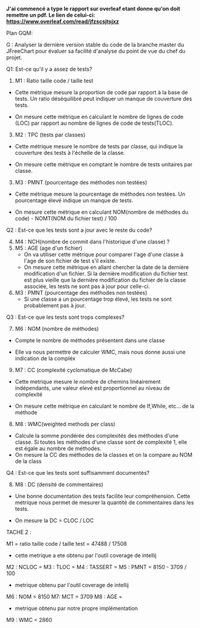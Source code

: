 **J'ai commencé a type le rapport sur overleaf etant donne qu'on doit remettre un pdf. Le lien de celui-ci:
https://www.overleaf.com/read/jfzscsjtsjxz**

Plan GQM:

G : Analyser la dernière version stable du code de la branche master du JFreeChart pour évaluer sa facilité d'analyse du point de vue du chef du projet.

Q1: Est-ce qu'il y a assez de tests?

 1. M1 : Ratio taille code / taille test  
- Cette métrique mesure la proportion de code par rapport à la base de tests. Un ratio déséquilibré peut indiquer un manque de couverture des tests.
* On mesure cette métrique en calculant le nombre de lignes de code (LOC) par rapport au nombre de lignes de code de tests(TLOC).

3. M2 : TPC (tests par classes)  
- Cette métrique mesure le nombre de tests par classe, qui indique la couverture des tests à l'échelle de la classe.
* On mesure cette métrique en comptant le nombre de tests unitaires par classe.
3. M3 : PMNT (pourcentage des méthodes non testées)  
- Cette métrique mesure la pourcentage de méthodes non testées. Un pourcentage élevé indique un manque de tests.
* On mesure cette métrique en calculant NOM(nombre de méthodes du code) - NOMT(NOM du fichier test) / 100

Q2 : Est-ce que les tests sont a jour avec le reste du code?

4. M4 : NCH(nombre de commit dans l'historique d'une classe) ?
5. M5 : AGE (age d'un fichier)
   - On va utiliser cette métrique pour comparer l'age d'une classe à l'age de son fichier de test s'il existe.
   * On mesure cette métrique en allant chercher la date de la dernière modification d'un fichier. Si la dernière modification du fichier test est plus vieille que la dernière modification du fichier de la classe associée, les tests ne sont pas à jour pour celle-ci.
6. M3 : PMNT (pourcentage des méthodes non testées)
   * Si une classe a un pourcentage trop élevé, les tests ne sont probablement pas à jour.

Q3 : Est-ce que les tests sont trops complexes?

7. M6 : NOM (nombre de méthodes)
- Compte le nombre de méthodes présentent dans une classe
* Elle va nous permettre de calculer WMC, mais nous donne aussi une indication de la compléx
9. M7 : CC (complexité cyclomatique de McCabe)
- Cette metrique mesure le nombre de chemins linéairement indépendants, une valeur elevé est  proportionnel au niveau de complexité
* On mesure cette métrique en calculant le nombre de If,While, etc... de la méthode
8. M8 : WMC(weighted methods per class)
- Calcule la somme pondérée des complexités des méthodes d'une classe. Si toutes les méthodes d'une classe sont de complexité 1, elle est égale au nombre de méthodes.
- On mesure la CC des méthodes de la classes et on la compare au NOM de la class

Q4 : Est-ce que les tests sont suffisamment documentés?

8. M8 : DC (densité de commentaires)
- Une bonne documentation des tests facilite leur compréhension. Cette métrique nous permet de mesurer la quantité de commentaires dans les tests.
* On mesure la DC = CLOC / LOC


TACHE 2 :

M1 = ratio taille code / taille test = 47488 / 17508
- cette metrique a ete obtenu par l'outil coverage de intellij

M2 : NCLOC =
M3 : TLOC =
M4 : TASSERT = 
M5 : PMNT = 8150 - 3709 / 100
- metrique obtenu par l'outil coverage de intellij

M6 : NOM = 8150
M7: MCT = 3709
M8 : AGE = 
- metrique obtenu par notre propre implémentation

M9 : WMC = 2860

